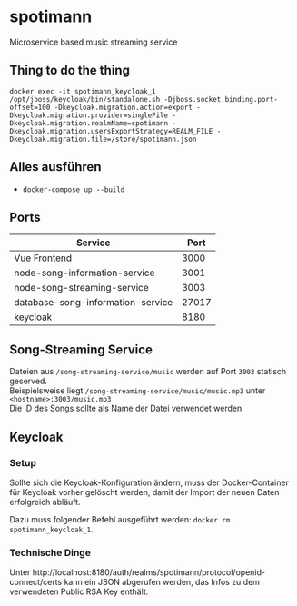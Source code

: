 # spotimann
Microservice based music streaming service

## Thing to do the thing

```
docker exec -it spotimann_keycloak_1 /opt/jboss/keycloak/bin/standalone.sh -Djboss.socket.binding.port-offset=100 -Dkeycloak.migration.action=export -Dkeycloak.migration.provider=singleFile -Dkeycloak.migration.realmName=spotimann -Dkeycloak.migration.usersExportStrategy=REALM_FILE -Dkeycloak.migration.file=/store/spotimann.json
```

## Alles ausführen
- `docker-compose up --build`

## Ports
| Service                           | Port  |
| --------------------------------- | ----- |
| Vue Frontend                      | 3000  |
| node-song-information-service     | 3001  |
| node-song-streaming-service       | 3003  |
| database-song-information-service | 27017 |
| keycloak                          | 8180  |

## Song-Streaming Service
Dateien aus `/song-streaming-service/music` werden auf Port `3003` statisch geserved. <br> 
Beispielsweise liegt `/song-streaming-service/music/music.mp3` unter `<hostname>:3003/music.mp3`<br>
Die ID des Songs sollte als Name der Datei verwendet werden

## Keycloak

### Setup

Sollte sich die Keycloak-Konfiguration ändern, muss der Docker-Container für Keycloak vorher gelöscht werden, damit der Import der neuen Daten erfolgreich abläuft.

Dazu muss folgender Befehl ausgeführt werden: `docker rm spotimann_keycloak_1`.

### Technische Dinge

Unter http://localhost:8180/auth/realms/spotimann/protocol/openid-connect/certs kann ein JSON abgerufen werden, das Infos zu dem verwendeten Public RSA Key enthält.